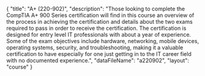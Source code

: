{
	"title": "A+ (220-902)",
	"description": "Those looking to complete the CompTIA A+ 900 Series certification will find in this course an overview of the process in achieving the certification and details about the two exams required to pass in order to receive the certification. The certification is designed for entry level IT professionals with about a year of experience. Some of the exam objectives include hardware, networking, mobile devices, operating systems, security, and troubleshooting, making it a valuable certification to have especially for one just getting in to the IT career field with no documented experience.",
	"dataFileName": "a220902",
	"layout": "course"
}
